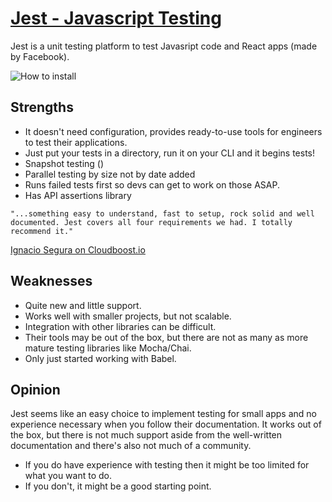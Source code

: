 # [Jest - Javascript Testing](https://raw.githubusercontent.com/sofia-aguirre/jest-lesson/master/image.png)
Jest is a unit testing platform to test Javasript code and React apps (made by Facebook).

![How to install](https://i.postimg.cc/SKMMJF7X/Screen-Shot-2018-10-19-at-11-10-45-AM.png?raw=true)

## Strengths
- It doesn't need configuration, provides ready-to-use tools for engineers to test their applications.
- Just put your tests in a directory, run it on your CLI and it begins tests!
- Snapshot testing ()
- Parallel testing by size not by date added
- Runs failed tests first so devs can get to work on those ASAP.
- Has API assertions library

```
"...something easy to understand, fast to setup, rock solid and well documented. Jest covers all four requirements we had. I totally recommend it."
```
[Ignacio Segura on Cloudboost.io](https://blog.cloudboost.io/first-run-facebook-jest-the-js-testing-tool-for-people-who-hate-writing-tests-30b5bc4b9dd2)


## Weaknesses
- Quite new and little support.
- Works well with smaller projects, but not scalable. 
- Integration with other libraries can be difficult.
- Their tools may be out of the box, but there are not as many as more mature testing libraries like Mocha/Chai.
- Only just started working with Babel. 

## Opinion
Jest seems like an easy choice to implement testing for small apps and no experience necessary when you follow their documentation. It works out of the box, but there is not much support aside from the well-written documentation and there's also not much of a community. 
- If you do have experience with testing then it might be too limited for what you want to do.
- If you don't, it might be a good starting point.
